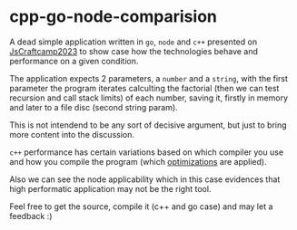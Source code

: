 # cpp-go-node-comparision

A dead simple application written in `go`, `node` and `c++` presented on [JsCraftcamp2023](https://twitter.com/hashtag/jscc23?src=hashtag_click) to show case how the technologies behave and performance on a given condition.

The application expects 2 parameters, a `number` and a `string`, with the first parameter the program iterates calculting the factorial 
(then we can test recursion and call stack limits) of each number, saving it, firstly in memory and later to a file disc (second string param).

This is not intendend to be any sort of decisive argument, but just to bring more content into the discussion.

`c++` performance has certain variations based on which compiler you use and how you compile the program (which [optimizations](https://gcc.gnu.org/onlinedocs/gcc/Optimize-Options.html) are applied).

Also we can see the node applicability which in this case evidences that high performatic application may not be the right tool.

Feel free to get the source, compile it (c++ and go case) and may let a feedback :)
